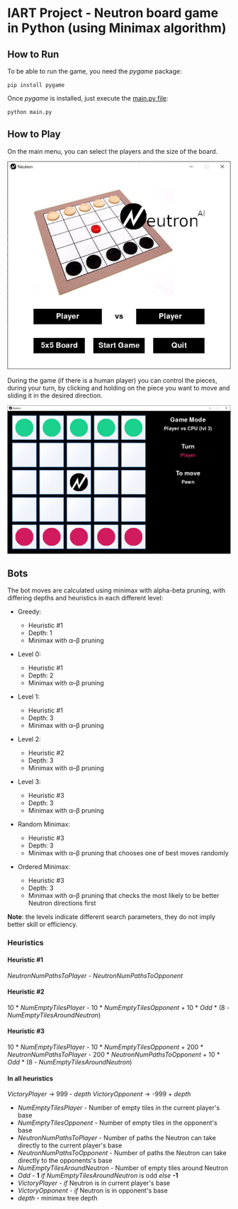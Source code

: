 # IART Project - Neutron board game in Python (using Minimax algorithm)

## How to Run
To be able to run the game, you need the *pygame* package:

```
pip install pygame
```

Once *pygame* is installed, just execute the [main.py file](main.py):

```python
python main.py
```

## How to Play

On the main menu, you can select the players and the size of the board. 

![Main menu](resources/screenshot1.JPG "Main Menu")

During the game (if there is a human player) you can control the pieces, during your turn, by clicking and holding on the piece you want to move and sliding it in the desired direction.

![Game screenshot](resources/screenshot2.JPG "Game screenshot")

## Bots

The bot moves are calculated using minimax with alpha-beta pruning, with differing depths and heuristics in each different level:
* Greedy:
    * Heuristic #1
    * Depth: 1
    * Minimax with α–β pruning

* Level 0:
    * Heuristic #1
    * Depth: 2
    * Minimax with α–β pruning

* Level 1:
    * Heuristic #1
    * Depth: 3
    * Minimax with α–β pruning

* Level 2:
    * Heuristic #2
    * Depth: 3
    * Minimax with α–β pruning

* Level 3:
    * Heuristic #3
    * Depth: 3
    * Minimax with α–β pruning

* Random Minimax:
    * Heuristic #3
    * Depth: 3
    * Minimax with α–β pruning that chooses one of best moves randomly

* Ordered Minimax:
    * Heuristic #3
    * Depth: 3
    * Minimax with α–β pruning that checks the most likely to be better Neutron directions first

**Note**: the levels indicate different search parameters, they do not imply better skill or efficiency.

### Heuristics

#### Heuristic #1

*NeutronNumPathsToPlayer* - *NeutronNumPathsToOpponent*

#### Heuristic #2

10 * *NumEmptyTilesPlayer* - 10 * *NumEmptyTilesOpponent* + 10 * *Odd* * (8 - *NumEmptyTilesAroundNeutron*)

#### Heuristic #3

10 * *NumEmptyTilesPlayer* - 10 * *NumEmptyTilesOpponent* + 200 * *NeutronNumPathsToPlayer* - 200 * *NeutronNumPathsToOpponent* + 10 * *Odd* * (8 - *NumEmptyTilesAroundNeutron*)

#### In all heuristics
*VictoryPlayer* -> 999 - *depth*
*VictoryOpponent* -> -999 + *depth*

* *NumEmptyTilesPlayer* - Number of empty tiles in the current player's base
* *NumEmptyTilesOpponent* - Number of empty tiles in the opponent's base
* *NeutronNumPathsToPlayer* - Number of paths the Neutron can take directly to the current player's base
* *NeutronNumPathsToOpponent* - Number of paths the Neutron can take directly to the opponents's base
* *NumEmptyTilesAroundNeutron* - Number of empty tiles around Neutron
* *Odd* - **1** *if* *NumEmptyTilesAroundNeutron* is odd *else* **-1**
* *VictoryPlayer* - *if* Neutron is in current player's base
* *VictoryOpponent* - *if* Neutron is in opponent's base
* *depth* - minimax tree depth
